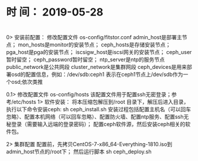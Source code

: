 #
# 时  间： 2019-05-28
#
#
0> 安装前配置：
	修改配置文件
	os-config/fitstor.conf
	admin_host是部署主节点；
	mon_hosts是monitor的安装节点；
	ceph_hosts是存储安装节点；
	pga_host是pga的安装节点；
	iscsigw_host是iscsi网关的安装节点；
	ceph_user暂时留空；
	ceph_password暂时留空；
	ntp_server是ntp的服务节点
	public_network是公共网段
	cluster_network是集群网段
	ceph_devices是用来部署osd的配置信息，例如：/dev/sdb:ceph1 表示在ceph1节点上/dev/sdb作为一个osd;依次类推

0.1> 修改配置文件
	os-config/hosts
	该配置文件用于配置ssh无密登录；参考/etc/hosts
1> 软件安装：
	将本压缩包解压到/root 目录下，解压后进入目录，执行以下命令安装ceph:
	sh ceph_install.sh
	安装过程包括配置主机名（可以回车忽略）、配置本机网络（可以回车忽略）、配置防火墙、配置ntp服务、配置ssh无秘登录（需要输入远端的登录密码）；
	配置ceph软件源，然后安装ceph相关的软件包。
	
2> 集群配置
	配置前，先拷贝CentOS-7-x86_64-Everything-1810.iso到admin_host节点的/root下；
	然后运行脚本
	sh ceph_deploy.sh
